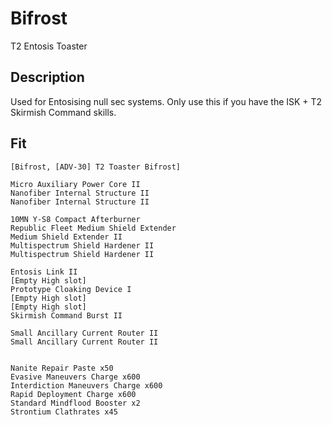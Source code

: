 # Bifrost

T2 Entosis Toaster

## Description

Used for Entosising null sec systems. Only use this if you have the ISK + T2 Skirmish Command skills.

## Fit
```
[Bifrost, [ADV-30] T2 Toaster Bifrost]

Micro Auxiliary Power Core II
Nanofiber Internal Structure II
Nanofiber Internal Structure II

10MN Y-S8 Compact Afterburner
Republic Fleet Medium Shield Extender
Medium Shield Extender II
Multispectrum Shield Hardener II
Multispectrum Shield Hardener II

Entosis Link II
[Empty High slot]
Prototype Cloaking Device I
[Empty High slot]
[Empty High slot]
Skirmish Command Burst II

Small Ancillary Current Router II
Small Ancillary Current Router II


Nanite Repair Paste x50
Evasive Maneuvers Charge x600
Interdiction Maneuvers Charge x600
Rapid Deployment Charge x600
Standard Mindflood Booster x2
Strontium Clathrates x45
```

